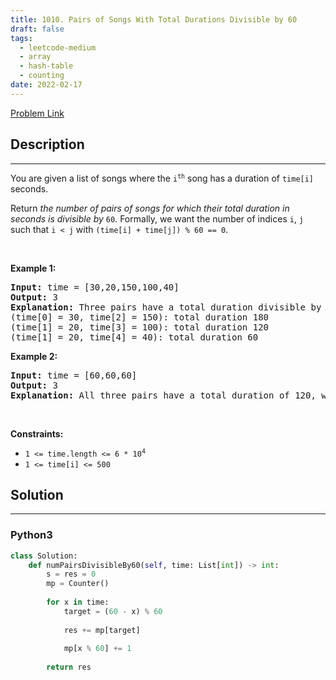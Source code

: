 ```yaml
---
title: 1010. Pairs of Songs With Total Durations Divisible by 60
draft: false
tags: 
  - leetcode-medium
  - array
  - hash-table
  - counting
date: 2022-02-17
---
```


[Problem Link](https://leetcode.com/problems/pairs-of-songs-with-total-durations-divisible-by-60/)

## Description

---
<p>You are given a list of songs where the <code>i<sup>th</sup></code> song has a duration of <code>time[i]</code> seconds.</p>

<p>Return <em>the number of pairs of songs for which their total duration in seconds is divisible by</em> <code>60</code>. Formally, we want the number of indices <code>i</code>, <code>j</code> such that <code>i &lt; j</code> with <code>(time[i] + time[j]) % 60 == 0</code>.</p>

<p>&nbsp;</p>
<p><strong class="example">Example 1:</strong></p>

<pre>
<strong>Input:</strong> time = [30,20,150,100,40]
<strong>Output:</strong> 3
<strong>Explanation:</strong> Three pairs have a total duration divisible by 60:
(time[0] = 30, time[2] = 150): total duration 180
(time[1] = 20, time[3] = 100): total duration 120
(time[1] = 20, time[4] = 40): total duration 60
</pre>

<p><strong class="example">Example 2:</strong></p>

<pre>
<strong>Input:</strong> time = [60,60,60]
<strong>Output:</strong> 3
<strong>Explanation:</strong> All three pairs have a total duration of 120, which is divisible by 60.
</pre>

<p>&nbsp;</p>
<p><strong>Constraints:</strong></p>

<ul>
	<li><code>1 &lt;= time.length &lt;= 6 * 10<sup>4</sup></code></li>
	<li><code>1 &lt;= time[i] &lt;= 500</code></li>
</ul>


## Solution

---
### Python3
``` py title='pairs-of-songs-with-total-durations-divisible-by-60'
class Solution:
    def numPairsDivisibleBy60(self, time: List[int]) -> int:
        s = res = 0
        mp = Counter()
        
        for x in time:
            target = (60 - x) % 60
            
            res += mp[target]
            
            mp[x % 60] += 1
        
        return res
```


